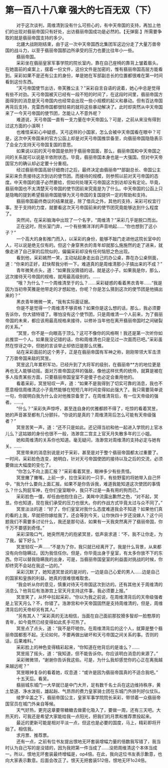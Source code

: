 <h1>第一百八十八章 强大的七百无双（下）</h1>
<div id="content">&nbsp&nbsp&nbsp&nbsp&nbsp&nbsp&nbsp&nbsp
 对于这次谈判，周维清到没有什么可担心的，有中天帝国的支持，再加上他们的出现对翡丽帝国只有好处，出访翡丽帝国成功是必然的。【无弹窗.】所需要争取的就是翡丽帝国支持的多少。
 <br/>&nbsp&nbsp&nbsp&nbsp&nbsp&nbsp&nbsp&nbsp
 北疆大战刚刚结束，由于这一次中天帝国西北集团军这边分走了大量万兽帝国的战斗力，以至于翡丽帝国那边所承受的压力也要比往年小一些。
 <br/>&nbsp&nbsp&nbsp&nbsp&nbsp&nbsp&nbsp&nbsp
 翡丽帝国。
 <br/>&nbsp&nbsp&nbsp&nbsp&nbsp&nbsp&nbsp&nbsp
 采彩坐在翡丽皇家军事学院的院长室内，靠在自己座椅的靠背上皱着眉头。在她面前的桌案上，摆着一份文件，这份文件是加密的，惟有翡丽帝国高层方能看到。采彩如果不是还有公主的身份，单是她在军部副总长的位置都很难在第一时间看到这份东西。
 <br/>&nbsp&nbsp&nbsp&nbsp&nbsp&nbsp&nbsp&nbsp
 “天弓帝国使节出访，帝芙雅公主？”采彩自言自语的说着，她心中总是觉得有些不对劲。天弓帝国被灭已经有一段不短的时间了，在这段时间里，翡丽帝国方面得到的消息是天弓帝国内也经常会出现一些小规模的起义和暴动。但有百达帝国再背后支持，克雷西帝国都很轻易的就将这些暴动解决了。此时却突然从中天帝国来了一今天弓帝国的使节团，怎能让人不意外呢？
 <br/>&nbsp&nbsp&nbsp&nbsp&nbsp&nbsp&nbsp&nbsp
 难道说，天弓帝国一直有一支力量在中天帝国么？可是，之前从来没有得到过这方面的小溪啊！
 <br/>&nbsp&nbsp&nbsp&nbsp&nbsp&nbsp&nbsp&nbsp
 也难怪采彩心中疑惑，天弓这样的小国家，怎么会被中天帝国看在眼中？可是，这次中天帝国来的官方公函上却是对天弓帝国推崇备至，向翡丽帝国隐隐表示了会全力支持天弓帝国复国的意思。
 <br/>&nbsp&nbsp&nbsp&nbsp&nbsp&nbsp&nbsp&nbsp
 如果说以前的天弓帝国是依附于翡丽帝国面，那么，翡丽帝国和中天帝国之间的关系就可以说是半依附状态。毕竟，翡丽帝国本身也是一大强国。但对中天帝国官方的确认却必定要十分重视。
 <br/>&nbsp&nbsp&nbsp&nbsp&nbsp&nbsp&nbsp&nbsp
 经过翡丽帝国高层仔细商讨之后，最终决定由翡丽帝**部副总长、帝国公主采彩来负责接待这次到访的使节团。而接待的规模，则参照以前对天弓帝国的态度。中天帝国的面子必然要给，但如何处理天弓帝国这次到访却没有定论。毕竟，翡丽帝国也不太清楚天弓帝国的使节团前来究竟是为了什么。中天帝国的公函上只是隐晦的提到希望翡丽帝国能够为天弓帝国的复国提供一定的帮助和支持。
 <br/>&nbsp&nbsp&nbsp&nbsp&nbsp&nbsp&nbsp&nbsp
 翡丽帝国最终商议的结果就是，除了借兵之外，其他的支持，采彩可权宜行事。至于支持的力度，就要看这次天弓帝国前来的使节团究竟能够达到什么程度了。
 <br/>&nbsp&nbsp&nbsp&nbsp&nbsp&nbsp&nbsp&nbsp
 突然间，在采彩脑海中出现了一个名字，“周维清？”采彩几乎是脱口而出。
 <br/>&nbsp&nbsp&nbsp&nbsp&nbsp&nbsp&nbsp&nbsp
 正在这时，院长室门弃，一个有些懒洋洋的声音响起……“你也想到了这小子？”
 <br/>&nbsp&nbsp&nbsp&nbsp&nbsp&nbsp&nbsp&nbsp
 一个高大的身影推门而入，以采彩的身份，能够不敲门走进他这院长室中的人，可以说是绝无仅有的。但这个身穿黑衣的青年却就那么施施然的走了进来，就像走进了自己家的后院似的，偏偏采彩却没有任何恼怒之色出现。
 <br/>&nbsp&nbsp&nbsp&nbsp&nbsp&nbsp&nbsp&nbsp
 看到他，采彩嫣然一笑，主动站起身走出自己的办公桌，靠在办公桌侧面，道：“你来的正好，赶快帮我分析一下。难道真的是周维清那小子搞出来的不成？”
 <br/>&nbsp&nbsp&nbsp&nbsp&nbsp&nbsp&nbsp&nbsp
 青年微笑点头，道：“如果我没猜错的话，就是这小子。如果我是你，那么，这次接待天弓帝国的规格，就用最高级别的。……
 <br/>&nbsp&nbsp&nbsp&nbsp&nbsp&nbsp&nbsp&nbsp
 “哦？为什么？一个周维清至于的么？……采彩疑惑的看着黑衣青年……“我是因为当初帝芙雅是他带走的才想起他，你呢？你是怎么猜到这次的使节团是他搞出来的？”
 <br/>&nbsp&nbsp&nbsp&nbsp&nbsp&nbsp&nbsp&nbsp
 黑衣青年微微一笑，“我有实际面证据。
 <br/>&nbsp&nbsp&nbsp&nbsp&nbsp&nbsp&nbsp&nbsp
 你是不是觉得一个周维清不够资格？如果你是这么想的话，那么，我必须要告诉你，你大错特错了。哪怕没有这个使节团，只是周维清一个人前来，为了翡丽帝国的未来，都应该用最高规格来接待，以修补当年他在离开翡丽帝国时之间破裂的关系。”
 <br/>&nbsp&nbsp&nbsp&nbsp&nbsp&nbsp&nbsp&nbsp
 “冥昱，你不是一向眼高于顶么？这可不像你的风格啊！我还是第一次听你如此推崇一个人。如果我没记错的话，你和周维清也只是见过一次面而已吧。”采彩虽然在惊讶之中，但她的言谈举止却依旧是那么优雅。
 <br/>&nbsp&nbsp&nbsp&nbsp&nbsp&nbsp&nbsp&nbsp
 站在采彩面前的这个男子，正是在翡丽帝国有军神之称，刚刚带领大军击溃了万兽帝国来敌的冥昱。
 <br/>&nbsp&nbsp&nbsp&nbsp&nbsp&nbsp&nbsp&nbsp
 冥昱这几年累积军功，已经升到了大将军的级别，在翡丽帝**方的地位更是再也无人能够动摇。面对万兽帝国这样的强敌，像他这样优秀的统帅，就算是被在多人指责某些方面，只要翡丽帝国皇室不是傻子也必定会重用他的。
 <br/>&nbsp&nbsp&nbsp&nbsp&nbsp&nbsp&nbsp&nbsp
 看着采彩，冥昱轻叹一声，道：“如果不是我得到了切实可靠的消息，我也不愿意相信周维清这小子竟然能够在短短几年时间变得如此强大了。我只需要简单说一句，你就明白我为什么会对他推崇备至了。在周维清背后，有一位天帝级的强者。……。
 <br/>&nbsp&nbsp&nbsp&nbsp&nbsp&nbsp&nbsp&nbsp
 “什么？”采彩失声惊呼，甚至连自身的优雅都顾不得了，吃惊的看着冥昱，她的声音甚至都有几分颤抖，“你说的是真的？周维清背后怎么可能有天帝级强者？”
 <br/>&nbsp&nbsp&nbsp&nbsp&nbsp&nbsp&nbsp&nbsp
 冥昱苦笑一声，道：“还不只是如此。还记得当初和他一起进入学院的上官冰儿么？这姑娘的身份也很不一般，浩渺宫二宫主上官天月失散多年的三小姐。
 <br/>&nbsp&nbsp&nbsp&nbsp&nbsp&nbsp&nbsp&nbsp
 她和周维清的关系你也知道。毫无疑问，浩渺宫对周维清的支持必定与她有关。……
 <br/>&nbsp&nbsp&nbsp&nbsp&nbsp&nbsp&nbsp&nbsp
 冥昱带来的消息别说是对于采彩，甚至是对于整个翡丽帝国都太过重要了。一时间，采彩脸色连变，她明白，针对天弓帝国使团的接待以及之后的交流，必须要做出大幅度的变化了。
 <br/>&nbsp&nbsp&nbsp&nbsp&nbsp&nbsp&nbsp&nbsp
 “你怎么不向上面汇报？”采彩看着冥昱，眼神多少有些责怪。
 <br/>&nbsp&nbsp&nbsp&nbsp&nbsp&nbsp&nbsp&nbsp
 冥昱撇了撇嘴，上前一步，拉住采彩的一只手，有些野蛮的将她带入自己怀中，“我为什么要向上面汇报。如果不是你告诉我，难道我能知道这次使团的事情么？什么狗屁军神，在你们皇室眼中，我只不过是一条有用的狗而已。”
 <br/>&nbsp&nbsp&nbsp&nbsp&nbsp&nbsp&nbsp&nbsp
 采彩脸色一僵，却任由他抱住自己，美眸中流露出歉然之色，“对不起，冥昱。你也知道，现在我们承受的压力也很大。你的作战方式毕竟太过与众不同了。”
 <br/>&nbsp&nbsp&nbsp&nbsp&nbsp&nbsp&nbsp&nbsp
 冥昱淡淡的道：“好了，你们皇室对我什么态度难道我会不知道？如果他们真的看的上我，早就把你嫁给我了。还会等到今天，让你快四十岁还没嫁人？这个问题我们不需要多讨论什么，我还是那句话，如果有一天我突然离开了翡丽帝国，你千万不要感到奇怪。”
 <br/>&nbsp&nbsp&nbsp&nbsp&nbsp&nbsp&nbsp&nbsp
 采彩深吸口气，她突然用力的抱紧冥昱，低声哀求道：“不，我不让你走，为了我，留下好么？”
 <br/>&nbsp&nbsp&nbsp&nbsp&nbsp&nbsp&nbsp&nbsp
 冥昱轻叹一声……“不是为了你，我只就已经离开了。我是什么背景，从来都没有向你隐瞒过。因为我信任你。但是，你毕竟出身于皇室，有太多你放不下的东西。你可以替我隐瞒我的出身，可是，当翡丽帝国皇室的利益面对挑战的时候，你却终究不会站在我这一边的。”
 <br/>&nbsp&nbsp&nbsp&nbsp&nbsp&nbsp&nbsp&nbsp
 采彩沉默了，她知道冥昱说的是对的，一边是自己心爱的男人……边是自己的国家和皇族的利益，她真的很难很难取舍。
 <br/>&nbsp&nbsp&nbsp&nbsp&nbsp&nbsp&nbsp&nbsp
 “我会听从你的意见，慎重对待天弓帝国这次到访的。还有其他关于周维清的消息么？他背后有浩渺宫上官天月支持这件事，我必须要上报。”
 <br/>&nbsp&nbsp&nbsp&nbsp&nbsp&nbsp&nbsp&nbsp
 冥昱笑了，从怀中拉起采彩，“你以为我之前说，在周维清背后的天帝级强者是上官天月么？不，你错了。浩渺宫和中天帝国固然是支持周维清的，但是，周维清背后的天帝却另有其人。”
 <br/>&nbsp&nbsp&nbsp&nbsp&nbsp&nbsp&nbsp&nbsp
 “另有其人？”采彩真的无法相信，当面在自己面前那狡猾多智却一脸憨厚的青年，如今竟然已经变得如此炙手可热了。
 <br/>&nbsp&nbsp&nbsp&nbsp&nbsp&nbsp&nbsp&nbsp
 冥昱点了点头，道：“我不是吓唬你。在周维清背后的这个人，就算是整个翡丽帝国都惹不起。无论如何，不要再做出破坏和天弓帝国之间关系的事。否则的话，后果难料。”
 <br/>&nbsp&nbsp&nbsp&nbsp&nbsp&nbsp&nbsp&nbsp
 采彩脸上的神色变得精彩起来，“你知道在他背后的是谁么？……
 <br/>&nbsp&nbsp&nbsp&nbsp&nbsp&nbsp&nbsp&nbsp
 冥昱摇了摇头，道：“我知道，但不能告诉你。你应该明白消息的来源了。”
 <br/>&nbsp&nbsp&nbsp&nbsp&nbsp&nbsp&nbsp&nbsp
 采彩微微领，“谢谢你告诉我这些。可是，为什么我却感觉你的心正在离我越来越远呢？”
 <br/>&nbsp&nbsp&nbsp&nbsp&nbsp&nbsp&nbsp&nbsp
 冥昱眼神复杂的看着她，叹息道：“或许是因为翡丽帝国真的不适合我吧。”
 <br/>&nbsp&nbsp&nbsp&nbsp&nbsp&nbsp&nbsp&nbsp
 十五天后。看吴。
 <br/>&nbsp&nbsp&nbsp&nbsp&nbsp&nbsp&nbsp&nbsp
 翡丽城东城门一大早就已是中门大开，足有数千名士兵在这边维持秩序，黄土垫道、净水泼街，雄起赳、气昂昂的费力皇家骑士团在东城门外排列好仪仗队。
 <br/>&nbsp&nbsp&nbsp&nbsp&nbsp&nbsp&nbsp&nbsp
 绫罗伞盖之下，翡丽帝国公主，皇家军事学院院长采彩，带领着一众翡丽帝国官员在城门外亲自等候。
 <br/>&nbsp&nbsp&nbsp&nbsp&nbsp&nbsp&nbsp&nbsp
 天气好热，更完这章要带糖糖去做雾化吸入了，要做一周，还有三天吧。大热天的，可我还是希望大家能给我一点阳光，把我们的月票和推荐票投起来。
 <br/>&nbsp&nbsp&nbsp&nbsp&nbsp&nbsp&nbsp&nbsp
 最近的更新可能是相对平淡一点，但这也是必要的国度，马上，精彩即将开始了。相信我。
 <br/>&nbsp&nbsp&nbsp&nbsp&nbsp&nbsp&nbsp&nbsp
 求月票、推荐票。
 <br/>&nbsp&nbsp&nbsp&nbsp&nbsp&nbsp&nbsp&nbsp
 还有一点，之前有位书友提出恨地无环套装增幅力量的倍数我写错了，我当时认为自己写的是没错的，因为我把第一件当成了……没把周维清这个本体当成一。所以，恨地无环套装最终增幅是，op4倍。在此，我向这位书友表示歉意，也向大家表示歉意。后面会改正了。恨天无把套装512倍，恨地无环1o24倍。
 <br/>&nbsp&nbsp&nbsp&nbsp&nbsp&nbsp&nbsp&nbsp
 <br/>&nbsp&nbsp&nbsp&nbsp&nbsp&nbsp&nbsp&nbsp
</div>
